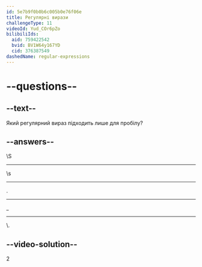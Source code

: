 ```yaml
---
id: 5e7b9f0b0b6c005b0e76f06e
title: Регулярні вирази
challengeType: 11
videoId: Yud_COr6pZo
bilibiliIds:
  aid: 759422542
  bvid: BV1W64y167YD
  cid: 376387549
dashedName: regular-expressions
---
```


# --questions--

## --text--

Який регулярний вираз підходить лише для пробілу?

## --answers--

\\S

---

\\s

---

.

---

\_

---

\\.

## --video-solution--

2

